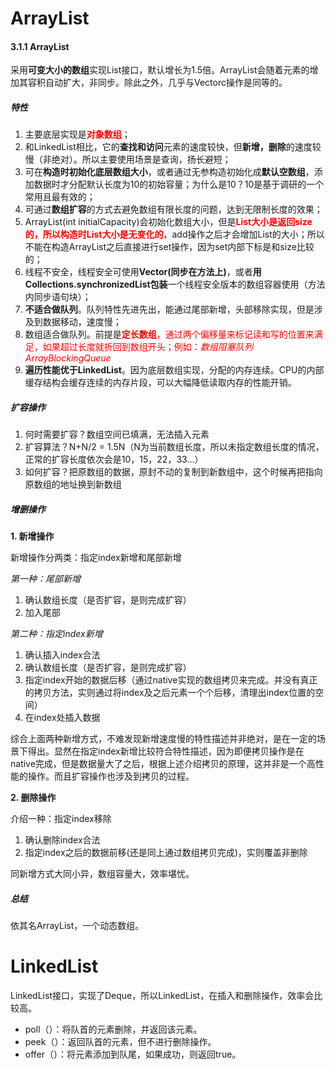 # ArrayList
####  3.1.1 ArrayList
采用**可变大小的数组**实现List接口，默认增长为1.5倍。ArrayList会随着元素的增加其容积自动扩大，非同步。除此之外，几乎与Vectorc操作是同等的。

##### 特性

1. 主要底层实现是<font color="red">**对象数组**</font>；
2. 和LinkedList相比，它的**查找和访问**元素的速度较快，但**新增，删除**的速度较慢（非绝对）。所以主要使用场景是查询，扬长避短；
3. 可在**构造时初始化底层数组大小**，或者通过无参构造初始化成**默认空数组**，添加数据时才分配默认长度为10的初始容量；为什么是10？10是基于调研的一个常用且最有效的；
4. 可通过**数组扩容**的方式去避免数组有限长度的问题，达到无限制长度的效果；
5. ArrayList(int initialCapacity)会初始化数组大小，但是<font color="red">**List大小是返回size的，所以构造时List大小是无变化的**</font>，add操作之后才会增加List的大小；所以不能在构造ArrayList之后直接进行set操作，因为set内部下标是和size比较的；
6. 线程不安全，线程安全可使用**Vector(同步在方法上)**，或者**用Collections.synchronizedList包装**一个线程安全版本的数组容器使用（方法内同步语句块）；
7. **不适合做队列**。队列特性先进先出，能通过尾部新增，头部移除实现，但是涉及到数据移动，速度慢；
8. 数组适合做队列。前提是<font color="red">**定长数组**，通过两个偏移量来标记读和写的位置来满足，如果超过长度就折回到数组开头；例如：*数组阻塞队列ArrayBlockingQueue*</font>
9. **遍历性能优于LinkedList**。因为底层数组实现，分配的内存连续。CPU的内部缓存结构会缓存连续的内存片段，可以大幅降低读取内存的性能开销。

##### 扩容操作

1. 何时需要扩容？数组空间已填满，无法插入元素
2. 扩容算法？N+N/2 = 1.5N（N为当前数组长度，所以未指定数组长度的情况，正常的扩容长度依次会是10，15，22，33...）
3. 如何扩容？把原数组的数据，原封不动的复制到新数组中，这个时候再把指向原数组的地址换到新数组

##### 增删操作

**1. 新增操作**

新增操作分两类：指定index新增和尾部新增

*第一种：尾部新增*

1. 确认数组长度（是否扩容，是则完成扩容）
2. 加入尾部

*第二种：指定index新增*

1. 确认插入index合法
2. 确认数组长度（是否扩容，是则完成扩容）
3. 指定index开始的数据后移（通过native实现的数组拷贝来完成。并没有真正的拷贝方法，实则通过将index及之后元素一个个后移，清理出index位置的空间）
4. 在index处插入数据

综合上面两种新增方式，不难发现新增速度慢的特性描述并非绝对，是在一定的场景下得出。显然在指定index新增比较符合特性描述，因为即便拷贝操作是在native完成，但是数据量大了之后，根据上述介绍拷贝的原理，这并非是一个高性能的操作。而且扩容操作也涉及到拷贝的过程。

**2. 删除操作**

介绍一种：指定index移除

1. 确认删除index合法
2. 指定index之后的数据前移(还是同上通过数组拷贝完成)，实则覆盖非删除

同新增方式大同小异，数组容量大，效率堪忧。

##### 总结

依其名ArrayList，一个动态数组。

# LinkedList
LinkedList接口，实现了Deque，所以LinkedList，在插入和删除操作，效率会比较高。

- poll（）：将队首的元素删除，并返回该元素。
- peek（）：返回队首的元素，但不进行删除操作。
- offer（）：将元素添加到队尾，如果成功，则返回true。